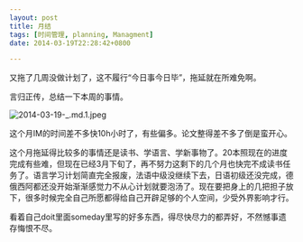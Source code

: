 ```yaml
---
layout: post
title: 月结
tags: [时间管理, planning, Managment]
date: 2014-03-19T22:28:42+0800

---
```


又拖了几周没做计划了，这不履行“今日事今日毕”，拖延就在所难免啊。

言归正传，总结一下本周的事情。

![2014-03-19-_.md.1.jpeg][]  


这个月IM的时间差不多快10h小时了，有些偏多。论文整得差不多了倒是蛮开心。

这个月拖延得比较多的事情还是读书、学语言、学新事物了。20本照现在的进度完成有些难，但现在已经3月下旬了，再不努力这剩下的几个月也快完不成读书任务了。语言学习计划简直完全报废，法语中级没继续下去，日语初级还没完成，德俄西阿都还没开始渐渐感觉力不从心计划就要泡汤了。现在要把身上的几把担子放下，很多时候完全自己所愿都得给自己开辟足够的个人空间，少受外界影响才行。

看着自己doit里面someday里写的好多东西，得尽快尽力的都弄好，不然憾事遗存悔恨不尽。


[2014-03-19-_.md.1.jpeg]: {{site.baseurl}}/assets/posts/images/2014-03-19-月结.md.1.jpeg